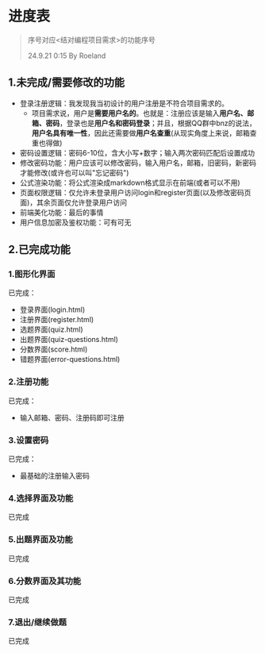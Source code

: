 # 进度表

> 序号对应<结对编程项目需求>的功能序号
>
> 24.9.21 0:15 By Roeland

## 1.未完成/需要修改的功能

- 登录注册逻辑：我发现我当初设计的用户注册是不符合项目需求的。
  - 项目需求说，用户是**需要用户名的**。也就是：注册应该是输入**用户名、邮箱、密码**，登录也是**用户名和密码登录**；并且，根据QQ群中bnz的说法，**用户名具有唯一性**，因此还需要做**用户名查重**(从现实角度上来说，邮箱查重也得做)
- 密码设置逻辑：密码6-10位，含大小写+数字；输入两次密码匹配后设置成功
- 修改密码功能：用户应该可以修改密码，输入用户名，邮箱，旧密码，新密码才能修改(或许也可以叫"忘记密码")
- 公式渲染功能：将公式渲染成markdown格式显示在前端(或者可以不用)
- 页面权限逻辑：仅允许未登录用户访问login和register页面(以及修改密码页面)，其余页面仅允许登录用户访问
- 前端美化功能：最后的事情
- 用户信息加密及鉴权功能：可有可无

## 2.已完成功能

### 1.图形化界面

已完成：

- 登录界面(login.html)
- 注册界面(register.html)
- 选题界面(quiz.html)
- 出题界面(quiz-questions.html)
- 分数界面(score.html)
- 错题界面(error-questions.html)

### 2.注册功能

已完成：

- 输入邮箱、密码、注册码即可注册

### 3.设置密码

已完成：

- 最基础的注册输入密码

### 4.选择界面及功能

已完成

### 5.出题界面及功能

已完成

### 6.分数界面及其功能

已完成

### 7.退出/继续做题

已完成
